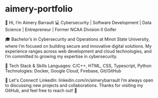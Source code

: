 # aimery-portfolio
👋 Hi, I’m Aimery Barrault
💻 Cybersecurity | Software Development | Data Science | Entrepreneur | Former NCAA Division II Golfer

🎓 Bachelor’s in Cybersecurity and Operations at Minot State University, where I’m focused on building secure and innovative digital solutions. My experience ranges across web development and cloud technologies, and I’m committed to growing my expertise in cybersecurity.

🔧 Tech Stack & Skills
Languages: C/C++, HTML, CSS, Typescript, Python
Technologies: Docker, Google Cloud, Firebase, Git/GitHub

🔗 Let's Connect!
LinkedIn: linkedin.com/in/aimerybarrault
I’m always open to discussing new projects and collaborations. Thanks for visiting my GitHub, and feel free to reach out! 🚀
